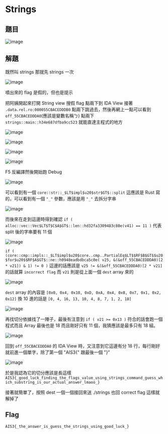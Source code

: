 # Strings
## 題目
![image](https://user-images.githubusercontent.com/57281249/168676539-b52b4be4-cace-42f7-89b8-3e88fe25c4c8.png)

## 解題
既然叫 strings 那就先 strings 一次

![image](https://user-images.githubusercontent.com/57281249/168676653-150a2672-4bb4-4bcc-90cc-e87ba30b2295.png)

噴出來的 flag 是假的，但也是提示

把阿姨開起來打開 String view 搜假 flag 點兩下到 IDA View 接著 `.data.rel.ro:000055CBACEDDDB0` 點兩下跳過去，然後再網上一點可以看到 `off_55CBACEDDDA0`(應該是變數名稱ㄅ) 點兩下 `strings::main::h34e687dfba9cc523` 就能直達主程式的地方

![image](https://user-images.githubusercontent.com/57281249/168676850-47fe0177-b77d-481c-b091-6def6c6b60f8.png)

![image](https://user-images.githubusercontent.com/57281249/168676909-3c464331-ab05-446d-9e61-1794a127c2f8.png)

![image](https://user-images.githubusercontent.com/57281249/168676966-ccfc3bb2-4cb5-4dbb-9831-e2fa57dddd4d.png)

![image](https://user-images.githubusercontent.com/57281249/168677209-3291d2fc-a304-4aac-9f5d-7225d8929211.png)

F5 反編譯然後開始跑 Debug

![image](https://user-images.githubusercontent.com/57281249/168677122-fa3f1c6f-b32e-4d8d-9cc0-42978091b2c9.png)

可以看到有一個 `core::str::_$LT$impl$u20$str$GT$::split` 這應該是 Rust 寫的，可以看到有一個 `"_"` 參數，應該是用 `"_"` 去拆分字串

![image](https://user-images.githubusercontent.com/57281249/168677345-1eaed10e-80e6-4aa7-91f2-bbb13ad0a256.png)

而後來在走到這邊時得到確認 `if ( alloc::vec::Vec$LT$T$C$A$GT$::len::hd32fa3309483c80e(v41) == 11 )` 代表 split 後的字串要有 11 個

![image](https://user-images.githubusercontent.com/57281249/168677418-25d50774-255d-4e7d-92fc-c25de01e02fc.png)

`if ( (core::cmp::impls::_$LT$impl$u20$core..cmp..PartialEq$LT$$RF$B$GT$$u20$for$u20$$RF$A$GT$::ne::h0948eadbdbca5c0e( v25, &(&off_55CBACEDDDA0)[2 * v21]) & 1) != 0 )`
這邊的話應該是  `v25 != &(&off_55CBACEDDDA0)[2 * v21]` 的話就算 `incorrect flag` 而 `v21` 則是從上面一個 `dest` array 來的

![image](https://user-images.githubusercontent.com/57281249/168677576-7b5264c9-81f0-4077-8df5-03fa0c17708d.png)

`dest` array 的內容是 `[0x0, 0x4, 0x10, 0xD, 0xA, 0x4, 0x8, 0x7, 0x1, 0x2, 0x12]` 換 10 進的話是 `[0, 4, 16, 13, 10, 4, 8, 7, 1, 2, 18]`

![image](https://user-images.githubusercontent.com/57281249/168678100-55920cd6-2e69-4f9e-8d1f-b1268b11d12a.png)

再找切分依據找了一陣子，最後有注意到 `if ( v21 >= 0x13 )` 符合的話會跑一個程式而且 Array 最後也是 18 而且剛好只有 11 個，我猜應該是最多只有 18 組。

![image](https://user-images.githubusercontent.com/57281249/168678269-458e7911-5b3d-48f6-8b62-5a7bd44b7c1e.png)

回到 `off_55CBACEDDDA0` 的 IDA View 時，又注意到它這邊有分 18 行，每行剛好就前進一個單字，除了第一個 "AIS3{" 跟最後一個 "}" 

![image](https://user-images.githubusercontent.com/57281249/168678438-91012e82-e331-43b6-8ba2-749c4d129a77.png)

於是我認為它的切分應該是長這樣 `AIS3{_good_luck_finding_the_flags_value_using_strings_command_guess_which_substring_is_our_actual_answer_lmaoo_}`

接著就簡單了，按照 dest 一個一個接回來送 ./strings 也回 correct flag 這樣就解掉了

## Flag
`AIS3{_the_answer_is_guess_the_strings_using_good_luck_}`

